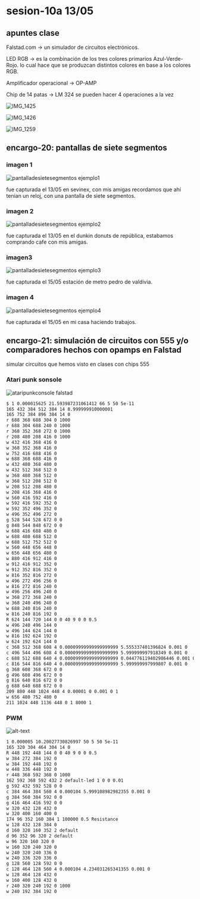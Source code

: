 # sesion-10a 13/05

## apuntes clase

Falstad.com -> un simulador de circuitos electrónicos.

LED RGB ->  es la combinación de los tres colores primarios Azul-Verde-Rojo.  lo cual hace que se produzcan distintos colores en base a los colores RGB.

Amplificador operacional -> OP-AMP

Chip de 14 patas -> LM 324
se pueden hacer 4 operaciones a la vez

![IMG_1425](https://github.com/user-attachments/assets/2e31a9aa-6ccb-468c-9404-25dd68033f9c)

![IMG_1426](https://github.com/user-attachments/assets/92d332e0-eb6f-4312-ab83-35c9746d215d)

![IMG_1259](https://github.com/user-attachments/assets/6b1d05f0-ab4f-4eba-8126-5d94079129c7)

## encargo-20: pantallas de siete segmentos

### imagen 1

![pantalladesietesegmentos ejemplo1](https://github.com/user-attachments/assets/83342878-c882-40ef-8ee5-575604fc8cb7)

fue capturada el 13/05 en sevinex, con mis amigas recordamos que ahí tenian un reloj, con una pantalla de siete segmentos.

### imagen 2

 ![pantalladesietesegmentos ejemplo2](https://github.com/user-attachments/assets/de419e1f-3588-4ac4-bb79-ba0e6d9035a4)

fue capturada el 13/05 en el dunkin donuts de república, estabamos comprando cafe con mis amigas.

### imagen3

![pantalladesietesegmentos ejemplo3](https://github.com/user-attachments/assets/ea831424-63c3-4f73-b4fd-f0a276a2f13f)

fue capturada el 15/05 estación de metro pedro de valdivia.

### imagen 4

![pantalladesietesegmentos ejemplo4](https://github.com/user-attachments/assets/44b6f408-eb1b-46c3-8f24-5adefc5f37a1)

fue capturada el 15/05 en mi casa haciendo trabajos.

## encargo-21: simulación de circuitos con 555 y/o comparadores hechos con opamps en Falstad

simular circuitos que hemos visto en clases con chips 555

### Atari punk sonsole

![ataripunkconsole falstad](https://github.com/user-attachments/assets/d2c52a84-b484-4196-b8fa-cd54ef0c28cf)

```txt
$ 1 0.000015625 21.593987231061412 66 5 50 5e-11
165 432 384 512 384 14 8.999999910000001
165 752 384 896 384 14 0
r 688 368 688 304 0 1000
r 688 304 688 240 0 1000
r 368 352 368 272 0 1000
r 208 480 208 416 0 1000
w 432 416 368 416 0
w 368 352 368 416 0
w 752 416 688 416 0
w 688 368 688 416 0
w 432 480 368 480 0
w 432 512 368 512 0
w 368 480 368 512 0
w 368 512 208 512 0
w 208 512 208 480 0
w 208 416 368 416 0
w 560 416 592 416 0
w 592 416 592 352 0
w 592 352 496 352 0
w 496 352 496 272 0
g 528 544 528 672 0 0
g 848 544 848 672 0 0
w 688 416 688 480 0
w 688 480 688 512 0
w 688 512 752 512 0
w 560 448 656 448 0
w 656 448 656 480 0
w 880 416 912 416 0
w 912 416 912 352 0
w 912 352 816 352 0
w 816 352 816 272 0
w 496 272 496 256 0
w 816 272 816 240 0
w 496 256 496 240 0
w 368 272 368 240 0
w 368 240 496 240 0
w 688 240 816 240 0
w 816 240 816 192 0
R 624 144 720 144 0 0 40 9 0 0 0.5
w 496 240 496 144 0
w 496 144 624 144 0
w 816 192 624 192 0
w 624 192 624 144 0
c 368 512 368 608 4 0.00009999999999999999 5.555337401396824 0.001 0
c 496 544 496 608 4 0.00009999999999999999 5.999999997918349 0.001 0
c 688 512 688 640 4 0.00009999999999999999 0.044776119402986446 0.001 0
c 816 544 816 640 4 0.00009999999999999999 5.999999997999807 0.001 0
g 368 608 368 672 0 0
g 496 608 496 672 0 0
g 816 640 816 672 0 0
g 688 640 688 672 0 0
209 880 448 1024 448 4 0.00001 0 0.001 0 1
w 656 480 752 480 0
211 1024 448 1136 448 0 1 8000 1

```

### PWM

![alt-text](https://github.com/user-attachments/assets/2f288c33-404a-4844-a7bc-104513fe4f29)

```txt
1 0.000005 10.20027730826997 50 5 50 5e-11
165 320 304 464 304 14 0
R 448 192 448 144 0 0 40 9 0 0 0.5
w 384 272 384 192 0
w 384 192 448 192 0
w 448 336 448 192 0
r 448 368 592 368 0 1000
162 592 368 592 432 2 default-led 1 0 0 0.01
g 592 432 592 528 0 0
c 384 464 384 560 4 0.000104 5.999108982982355 0.001 0
g 384 560 384 592 0 0
g 416 464 416 592 0 0
w 320 432 128 432 0
w 320 400 160 400 0
174 96 352 160 384 1 100000 0.5 Resistance
w 128 432 128 384 0
d 160 320 160 352 2 default
d 96 352 96 320 2 default
w 96 320 160 320 0
w 160 320 240 320 0
w 240 320 240 336 0
w 240 336 320 336 0
g 128 560 128 592 0 0
c 128 464 128 560 4 0.000104 4.234031265341355 0.001 0
w 128 464 128 432 0
w 160 400 128 432 0
r 240 320 240 192 0 1000
w 240 192 384 192 0

```
